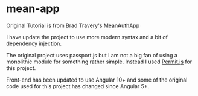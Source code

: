 # mean-app
Original Tutorial is from Brad Travery's [MeanAuthApp](https://github.com/bradtraversy/meanauthapp)

I have update the project to use more modern syntax and a bit of dependency injection.

The original project uses passport.js but I am not a big fan of using a monolithic module for something rather simple.
Instead I used [Permit.js](https://github.com/ianstormtaylor/permit) for this project. 

Front-end has been updated to use Angular 10+ and some of the original code used for this project has changed since Angular 5+.